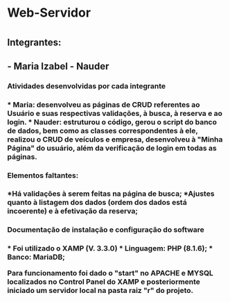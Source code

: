    <h1>Web-Servidor<h1>
   <h2>Integrantes:<h2>
      - Maria Izabel
      - Nauder 

   <h3>Atividades desenvolvidas por cada integrante<h3>
        * Maria: desenvolveu as páginas de CRUD referentes ao Usuário e suas respectivas validações, à busca, à reserva e ao login.
        * Nauder: estruturou o código, gerou o script do banco de dados, bem como as classes correspondentes à ele, realizou o CRUD de veículos e empresa, desenvolveu à           "Minha Página" do usuário, além da verificação de login em todas as páginas.

   <h3>Elementos faltantes:<h3>
      *Há validações à serem feitas na página de busca;
       *Ajustes quanto à listagem dos dados (ordem dos dados está incoerente) e à efetivação da reserva;

   <h3>Documentação de instalação e configuração do software<h3>
   * Foi utilizado o XAMP (V. 3.3.0)
   * Linguagem: PHP (8.1.6);
   * Banco: MariaDB;

Para funcionamento foi dado o "start" no APACHE e MYSQL localizados no Control Panel do XAMP e posteriormente iniciado um servidor local na pasta raiz "r" do projeto.

